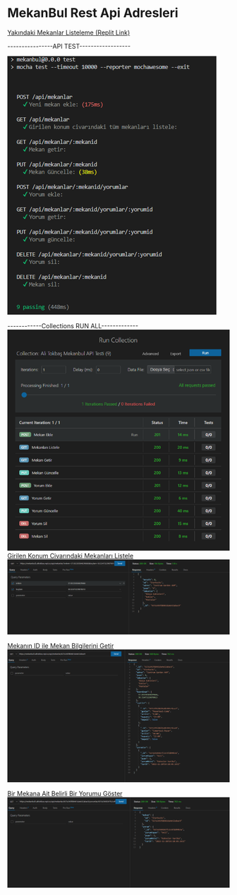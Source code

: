 # MekanBul Rest Api Adresleri

[Yakındaki Mekanlar Listeleme (Replit Link)](https://mekanbul.alitokbas.repl.co/?enlem=36&boylam=34)

----------------API TEST------------------

![Alt text](photos/test.png)

------------Collections RUN ALL-------------
![Alt text](photos/run%20ALL.png)
[Girilen Konum Civarındaki Mekanları Listele](https://mekanbul5.alitokbas.repl.co/api/mekanlar/?enlem=37.83226584629666&boylam=30.52473229878013)
![Alt text](photos/enlemboylammekan.png)

[Mekanın ID ile Mekan Bilgilerini Getir](https://mekanbul5.alitokbas.repl.co/api/mekanlar/637a345f88461da4e52abac9)
![Alt text](photos/idmekan.png)

[Bir Mekana Ait Belirli Bir Yorumu Göster](https://mekanbul5.alitokbas.repl.co/api/mekanlar/637a345f88461da4e52abac9/yorumlar/637a3569267fc2c4fdd99b3a)
![Alt text](photos/mekanyorum.png)




